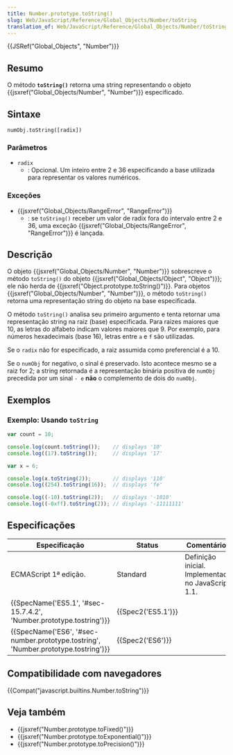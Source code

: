 ```yaml
---
title: Number.prototype.toString()
slug: Web/JavaScript/Reference/Global_Objects/Number/toString
translation_of: Web/JavaScript/Reference/Global_Objects/Number/toString
---
```

{{JSRef("Global_Objects", "Number")}}

## Resumo

O método **`toString()`** retorna uma string representando o objeto {{jsxref("Global_Objects/Number", "Number")}} especificado.

## Sintaxe

```
numObj.toString([radix])
```

### Parâmetros

- `radix`
  - : Opcional. Um inteiro entre 2 e 36 especificando a base utilizada para representar os valores numéricos.

### Exceções

- {{jsxref("Global_Objects/RangeError", "RangeError")}}
  - : se `toString()` receber um valor de radix fora do intervalo entre 2 e 36, uma exceção {{jsxref("Global_Objects/RangeError", "RangeError")}} é lançada.

## Descrição

O objeto {{jsxref("Global_Objects/Number", "Number")}} sobrescreve o método `toString()` do objeto {{jsxref("Global_Objects/Object", "Object")}}; ele não herda de {{jsxref("Object.prototype.toString()")}}. Para objetos {{jsxref("Global_Objects/Number", "Number")}}, o método `toString()` retorna uma representação string do objeto na base especificada.

O método `toString()` analisa seu primeiro argumento e tenta retornar uma representação string na raiz (base) especificada. Para raizes maiores que 10, as letras do alfabeto indicam valores maiores que 9. Por exemplo, para números hexadecimais (base 16), letras entre `a` e `f` são utilizadas.

Se o `radix` não for especificado, a raiz assumida como preferencial é a 10.

Se o `numObj` for negativo, o sinal é preservado. Isto acontece mesmo se a raiz for 2; a string retornada é a representação binária positiva de `numObj` precedida por um sinal `- e` **não** o complemento de dois do `numObj`.

## Exemplos

### Exemplo: Usando `toString`

```js
var count = 10;

console.log(count.toString());    // displays '10'
console.log((17).toString());     // displays '17'

var x = 6;

console.log(x.toString(2));       // displays '110'
console.log((254).toString(16));  // displays 'fe'

console.log((-10).toString(2));   // displays '-1010'
console.log((-0xff).toString(2)); // displays '-11111111'
```

## Especificações

| Especificação                                                                                                | Status                   | Comentários                                        |
| ------------------------------------------------------------------------------------------------------------ | ------------------------ | -------------------------------------------------- |
| ECMAScript 1ª edição.                                                                                        | Standard                 | Definição inicial. Implementado no JavaScript 1.1. |
| {{SpecName('ES5.1', '#sec-15.7.4.2', 'Number.prototype.tostring')}}                     | {{Spec2('ES5.1')}} |                                                    |
| {{SpecName('ES6', '#sec-number.prototype.tostring', 'Number.prototype.tostring')}} | {{Spec2('ES6')}}     |                                                    |

## Compatibilidade com navegadores

{{Compat("javascript.builtins.Number.toString")}}

## Veja também

- {{jsxref("Number.prototype.toFixed()")}}
- {{jsxref("Number.prototype.toExponential()")}}
- {{jsxref("Number.prototype.toPrecision()")}}
